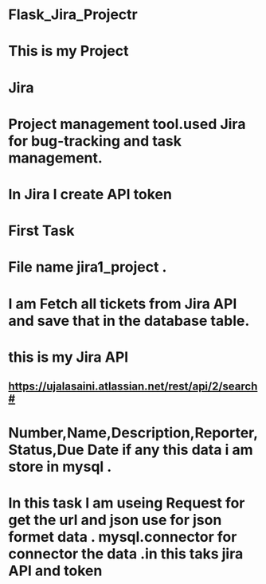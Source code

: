 # Flask_Jira_Projectr
# This is my Project
#  Jira
#  Project management tool.used Jira for bug-tracking and task management.
# In Jira I create API token

# First Task 
# File name jira1_project .

# I am Fetch all tickets from Jira API and save that in the database table.
# this is my Jira API 
## https://ujalasaini.atlassian.net/rest/api/2/search# 
# Number,Name,Description,Reporter,Status,Due Date if any this data i am store in mysql .
# In this task I am useing Request for get the url and json use for json formet data . mysql.connector for connector the data .in this taks jira API and token 

